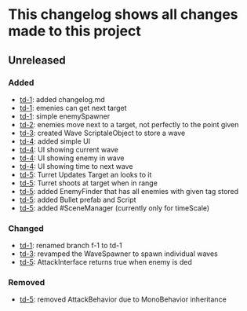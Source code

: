 # This changelog shows all changes made to this project

## Unreleased
### Added
- [td-1]: added changelog.md
- [td-1]: emenies can get next target
- [td-1]: simple enemySpawner
- [td-2]: enemies move next to a target, not perfectly to the point given
- [td-3]: created Wave ScriptaleObject to store a wave
- [td-4]: added simple UI
- [td-4]: UI showing current wave
- [td-4]: UI showing enemy in wave
- [td-4]: UI showing time to next wave
- [td-5]: Turret Updates Target an looks to it
- [td-5]: Turret shoots at target when in range
- [td-5]: added EnemyFinder that has all enemies with given tag stored
- [td-5]: added Bullet prefab and Script
- [td-5]: added #SceneManager (currently only for timeScale)

### Changed
- [td-1]: renamed branch f-1 to td-1
- [td-3]: revamped the WaveSpawner to spawn individual waves
- [td-5]: AttackInterface returns true when enemy is ded

### Removed
- [td-5]: removed AttackBehavior due to MonoBehavior inheritance

[td-1]: https://github.com/Gragog/Tower-Defense/tree/td-1
[td-2]: https://github.com/Gragog/Tower-Defense/tree/td-2
[td-3]: https://github.com/Gragog/Tower-Defense/tree/td-3
[td-4]: https://github.com/Gragog/Tower-Defense/tree/td-4
[td-5]: https://github.com/Gragog/Tower-Defense/tree/td-5